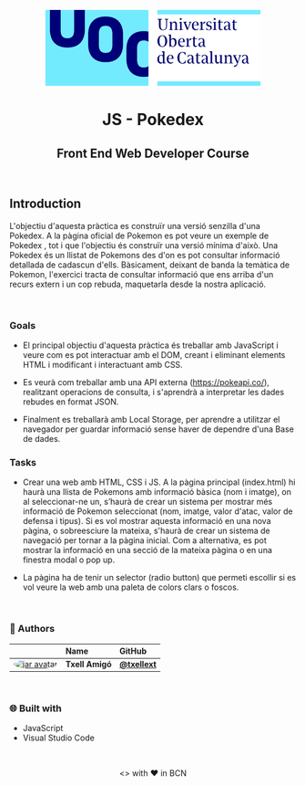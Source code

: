 <br>
<div align="center">
    <img src="/images/logo_uoc.png" alt="uoc logo" /> 
    <br>
    <h1 align="center">  JS - Pokedex </h1>
    <h2 align="center"> Front End Web Developer Course </h2>
</div>

<br>

## Introduction 

L'objectiu d'aquesta pràctica es construïr una versió senzilla d'una
Pokedex.
A la pàgina oficial de Pokemon es pot veure un exemple de Pokedex , tot i
que l'objectiu és construïr una versió mínima d'això. Una Pokedex és un
llistat de Pokemons des d'on es pot consultar informació detallada de
cadascun d'ells.
Bàsicament, deixant de banda la temàtica de Pokemon, l'exercici tracta de
consultar informació que ens arriba d'un recurs extern i un cop rebuda,
maquetarla desde la nostra aplicació.


<br>

### Goals

- El principal objectiu d'aquesta pràctica és treballar amb JavaScript i veure
com es pot interactuar amb el DOM, creant i eliminant elements HTML i
modificant i interactuant amb CSS.

- Es veurà com treballar amb una API externa (https://pokeapi.co/), realitzant
operacions de consulta, i s'aprendrà a interpretar les dades rebudes en
format JSON.

- Finalment es treballarà amb Local Storage, per aprendre a utilitzar el
navegador per guardar informació sense haver de dependre d'una Base de
dades.

### Tasks

- Crear una web amb HTML, CSS i JS. A la pàgina principal (index.html) hi
haurà una llista de Pokemons amb informació bàsica (nom i imatge), on al
seleccionar-ne un, s’haurà de crear un sistema per mostrar més informació
de Pokemon seleccionat (nom, imatge, valor d'atac, valor de defensa i
tipus). Si es vol mostrar aquesta informació en una nova pàgina, o
sobreesciure la mateixa, s'haurà de crear un sistema de navegació per
tornar a la pàgina inicial.
Com a alternativa, es pot mostrar la informació en una secció de la mateixa
pàgina o en una finestra modal o pop up.

- La pàgina ha de tenir un selector (radio button) que permeti escollir si es
vol veure la web amb una paleta de colors clars o foscos.
 

<br>

### 👷 Authors

|                     | Name                | GitHub              |
| :------------------ | :------------------ | :------------------ |
| <a href="https://github.com/txellext"><img src="https://avatars.githubusercontent.com/u/108218084?v=4" width="60" height="60" style="border-radius: 50%" alt="jar avatar"></a> | **Txell Amigó** | [**@txellext**](https://github.com/txellext) |   

<br>


### 🌐 Built with
- JavaScript 
- Visual Studio Code 

<br>

<p align="center"><> with ❤️ in BCN</p>